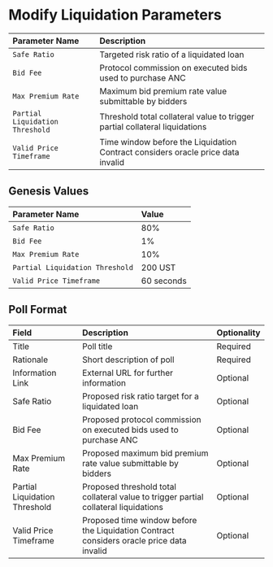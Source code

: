 # Modify Liquidation Parameters





| Parameter Name | Description |
| :--- | :--- |
| `Safe Ratio` | Targeted risk ratio of a liquidated loan |
| `Bid Fee` | Protocol commission on executed bids used to purchase ANC |
| `Max Premium Rate` | Maximum bid premium rate value submittable by bidders |
| `Partial Liquidation Threshold` | Threshold total collateral value to trigger partial collateral liquidations |
| `Valid Price Timeframe` | Time window before the Liquidation Contract considers oracle price data invalid |



## Genesis Values

| Parameter Name | Value |
| :--- | :--- |
| `Safe Ratio` | 80% |
| `Bid Fee` | 1% |
| `Max Premium Rate` | 10% |
| `Partial Liquidation Threshold` | 200 UST |
| `Valid Price Timeframe` | 60 seconds |

## Poll Format

| Field | Description | Optionality |
| :--- | :--- | :--- |
| Title | Poll title | Required |
| Rationale | Short description of poll | Required |
| Information Link | External URL for further information | Optional |
| Safe Ratio | Proposed risk ratio target for a liquidated loan | Optional |
| Bid Fee | Proposed protocol commission on executed bids used to purchase ANC | Optional |
| Max Premium Rate | Proposed maximum bid premium rate value submittable by bidders | Optional |
| Partial Liquidation Threshold | Proposed threshold total collateral value to trigger partial collateral liquidations | Optional |
| Valid Price Timeframe | Proposed time window before the Liquidation Contract considers oracle price data invalid | Optional |

